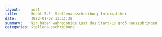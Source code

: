 ```yaml
---
layout:     post
title:      Recht 5.0- Stellenausschreibung Informatiker
date:       2022-01-08 13:15:38
summary:    Wir haben wahnsinnige Lust das Start-Up groß rauszubringen und Du hoffentlich auch?
categories: Stellenausschreibung
---
```


<object data="{{ site.url }}/pdfs/Recht 5.0- Stellenausschreibung Informatiker.pdf" width="650" height="800" type='application/pdf'></object>
